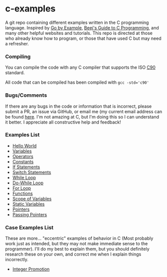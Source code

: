# c-examples
A git repo containing different examples written in the C programming language. Inspired by [Go by Example](https://gobyexample.com/), [Beej's Guide to C Programming](https://beej.us/guide/bgc/html/multi/index.html), and many other helpful websites and tutorials. This repo is directed at those who already know how to program, or those that have used C but may need a refresher.

### Compiling

You can compile the code with any C compiler that supports the ISO [C90](https://www.pdf-archive.com/2014/10/02/ansi-iso-9899-1990-1/ansi-iso-9899-1990-1.pdf) standard.

All code that can be compiled has been compiled with `gcc -std='c90'`

### Bugs/Comments

If there are any bugs in the code or information that is incorrect, please submit a PR, an issue via GitHub, or email me (my current email address can be found [here](https://www.coltonhurst.com/). I'm not amazing at C, but I'm doing this so I can understand it better. I appreciate all constructive help and feedback!


### Examples List

- [Hello World](/examples/hello-world.c)
- [Variables](/examples/variables.c)
- [Operators](/examples/operators.c)
- [Constants](/examples/constants.c)
- [If Statements](/examples/if-statements.c)
- [Switch Statements](/examples/switch-statements.c)
- [While Loop](/examples/while-loop.c)
- [Do-While Loop](/examples/do-while-loop.c)
- [For Loop](/examples/for-loop.c)
- [Functions](/examples/functions.c)
- [Scope of Variables](/examples/scope.c)
- [Static Variables](/examples/static-variables.c)
- [Pointers](/examples/pointers.c)
- [Passing Pointers](/examples/passing-pointers.c)

### Case Examples List

These are more... "eccentric" examples of behavior in C (Most probably work just as intended, but they may not make immediate sense to the programmer). I'll do my best to explain them, but you should definitely research these on your own, and correct me when I explain things incorrectly.

- [Integer Promotion](/case-examples/integer-promotion.c)